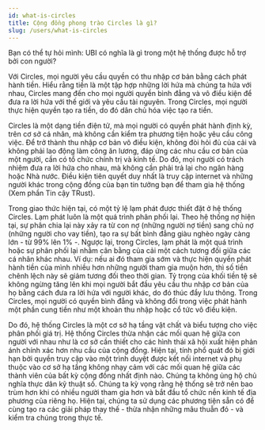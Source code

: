 ```yaml
---
id: what-is-circles
title: Cộng đồng phong trào Circles là gì?
slug: /users/what-is-circles
---
```


Bạn có thể tự hỏi mình: UBI có nghĩa là gì trong một hệ thống được hỗ trợ bởi con người?

Với Circles, mọi người yêu cầu quyền có thu nhập cơ bản bằng cách phát hành tiền. Hiểu rằng tiền là một tập hợp những lời hứa mà chúng ta hứa với nhau, Circles mang đến cho mọi người quyền bình đẳng và vô điều kiện để đưa ra lời hứa với thế giới và yêu cầu tài nguyên. Trong Circles, mọi người thực hiện quyền tạo ra tiền, do đó dân chủ hóa việc tạo ra tiền.

Circles là một dạng tiền điện tử, mà mọi người có quyền phát hành định kỳ, trên cơ sở cá nhân, mà không cần kiểm tra phương tiện hoặc yêu cầu công việc. Để trở thành thu nhập cơ bản vô điều kiện, không đòi hỏi đủ của cải và không phải lao động làm công ăn lương, đáp ứng các nhu cầu cơ bản của một người, cần có tổ chức chính trị và kinh tế. Do đó, mọi người có trách nhiệm đưa ra lời hứa cho nhau, mà không cần phải trả lại cho ngân hàng hoặc Nhà nước. Điều kiện tiên quyết duy nhất là truy cập internet và những người khác trong cộng đồng của bạn tin tưởng bạn để tham gia hệ thống (Xem phần Tin cậy TRust).

Trong giao thức hiện tại, có một tỷ lệ lạm phát được thiết đặt ở hệ thống Circles. Lạm phát luôn là một quá trình phân phối lại. Theo hệ thống nợ hiện tại, sự phân chia lại này xảy ra từ con nợ (những người nợ tiền) sang chủ nợ (những người cho vay tiền), tạo ra sự bất bình đẳng giàu nghèo ngày càng lớn - từ 99% lên 1% -. Ngược lại, trong Circles, lạm phát là một quá trình hoặc sự phân phối lại nhằm cân bằng của cải một cách tương đối giữa các cá nhân khác nhau. Ví dụ: nếu ai đó tham gia sớm và thực hiện quyền phát hành tiền của mình nhiều hơn những người tham gia muộn hơn, thì số tiền chênh lệch này sẽ giảm tương đối theo thời gian. Tỷ trọng của khối tiền tệ sẽ không ngừng tăng lên khi mọi người bắt đầu yêu cầu thu nhập cơ bản của họ bằng cách đưa ra lời hứa với người khác, do đó thúc đẩy lưu thông. Trong Circles, mọi người có quyền bình đẳng và không đổi trong việc phát hành một phần cung tiền như một khoản thu nhập hoặc cổ tức vô điều kiện.

Do đó, hệ thống Circles là một cơ sở hạ tầng vật chất và biểu tượng cho việc phân phối giá trị. Hệ thống Circles thừa nhận các mối quan hệ giữa con người với nhau như là cơ sở cần thiết cho các hình thái xã hội xuất hiện phản ánh chính xác hơn nhu cầu của cộng đồng. Hiện tại, tính phổ quát đó bị giới hạn bởi quyền truy cập vào một trình duyệt được kết nối internet và phụ thuộc vào cơ sở hạ tầng không nhạy cảm với các mối quan hệ giữa các thành viên của bất kỳ cộng đồng nhất định nào. Chúng ta không ủng hộ chủ nghĩa thực dân kỹ thuật số. Chúng ta kỳ vọng rằng hệ thống sẽ trở nên bao trùm hơn khi có nhiều người tham gia hơn và bắt đầu tổ chức nền kinh tế địa phương của riêng họ. Hiện tại, chúng ta sử dụng các phương tiện sẵn có để cùng tạo ra các giải pháp thay thế - thừa nhận những mâu thuẫn đó - và kiểm tra chúng trong thực tế.

